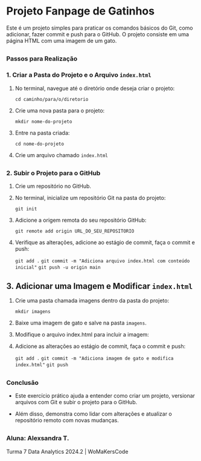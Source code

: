 # Projeto Fanpage de Gatinhos

Este é um projeto simples para praticar os comandos básicos do Git, como adicionar, fazer commit e push para o GitHub. O projeto consiste em uma página HTML com uma imagem de um gato.

##

### Passos para Realização

### 1. Criar a Pasta do Projeto e o Arquivo `index.html`

1. No terminal, navegue até o diretório onde deseja criar o projeto:

    `cd caminho/para/o/diretorio`

2. Crie uma nova pasta para o projeto:

    `mkdir nome-do-projeto`

3. Entre na pasta criada:

    `cd nome-do-projeto`

4. Crie um arquivo chamado `index.html`

##

### 2. Subir o Projeto para o GitHub

1. Crie um repositório no GitHub.
   
2. No terminal, inicialize um repositório Git na pasta do projeto:

   `git init`

3. Adicione a origem remota do seu repositório GitHub:

   `git remote add origin URL_DO_SEU_REPOSITORIO`

4. Verifique as alterações, adicione ao estágio de commit, faça o commit e push:

     `git add .`
     `git commit -m "Adiciona arquivo index.html com conteúdo inicial"`
     `git push -u origin main`

##

## 3. Adicionar uma Imagem e Modificar `index.html`

1. Crie uma pasta chamada imagens dentro da pasta do projeto:

     `mkdir imagens`

2. Baixe uma imagem de gato e salve na pasta `imagens`.
3. Modifique o arquivo index.html para incluir a imagem:
4. Adicione as alterações ao estágio de commit, faça o commit e push:

    `git add .`
    `git commit -m "Adiciona imagem de gato e modifica index.html"`
    `git push`

##

### Conclusão

- Este exercício prático ajuda a entender como criar um projeto, versionar arquivos com Git e subir o projeto para o GitHub.

- Além disso, demonstra como lidar com alterações e atualizar o repositório remoto com novas mudanças.

## 

### Aluna: Alexsandra T. 

Turma 7 Data Analytics 2024.2 | WoMaKersCode
